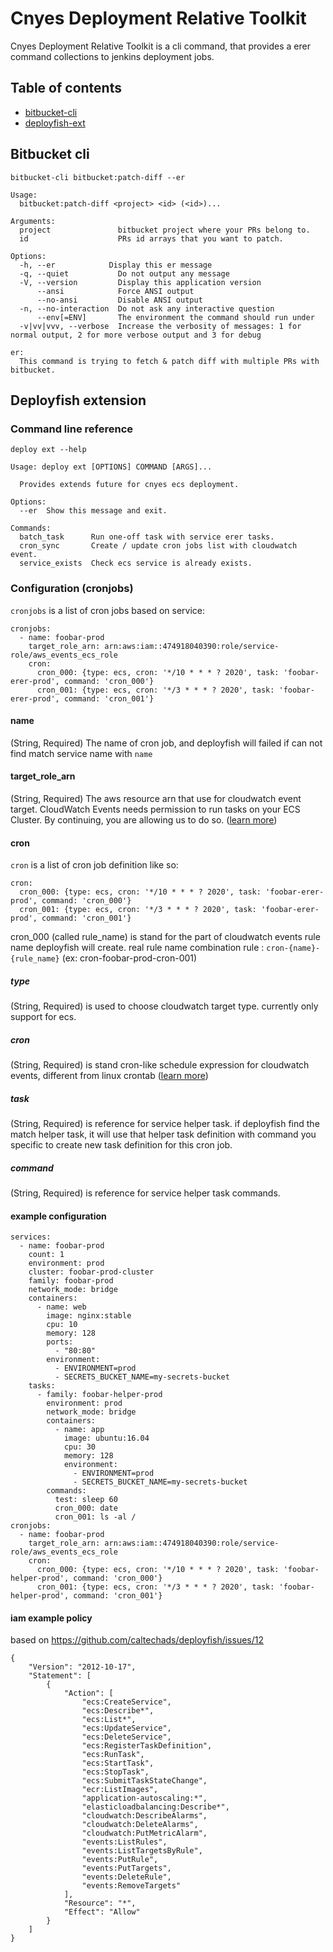 # Cnyes Deployment Relative Toolkit

Cnyes Deployment Relative Toolkit is a cli command, that provides a erer command collections to jenkins deployment jobs.

## Table of contents

* [bitbucket-cli](#markdown-header-bitbucket-cli)
* [deployfish-ext](#markdown-header-deployfish-extension)

## Bitbucket cli

`bitbucket-cli bitbucket:patch-diff --er`

```
Usage:
  bitbucket:patch-diff <project> <id> (<id>)...

Arguments:
  project               bitbucket project where your PRs belong to.
  id                    PRs id arrays that you want to patch.

Options:
  -h, --er            Display this er message
  -q, --quiet           Do not output any message
  -V, --version         Display this application version
      --ansi            Force ANSI output
      --no-ansi         Disable ANSI output
  -n, --no-interaction  Do not ask any interactive question
      --env[=ENV]       The environment the command should run under
  -v|vv|vvv, --verbose  Increase the verbosity of messages: 1 for normal output, 2 for more verbose output and 3 for debug

er:
  This command is trying to fetch & patch diff with multiple PRs with bitbucket.
```

## Deployfish extension

### Command line reference

`deploy ext --help`

```
Usage: deploy ext [OPTIONS] COMMAND [ARGS]...

  Provides extends future for cnyes ecs deployment.

Options:
  --er  Show this message and exit.

Commands:
  batch_task      Run one-off task with service erer tasks.
  cron_sync       Create / update cron jobs list with cloudwatch event.
  service_exists  Check ecs service is already exists.
```

### Configuration (cronjobs)

`cronjobs` is a list of cron jobs based on service:

```
cronjobs:
  - name: foobar-prod
    target_role_arn: arn:aws:iam::474918040390:role/service-role/aws_events_ecs_role
    cron:
      cron_000: {type: ecs, cron: '*/10 * * * ? 2020', task: 'foobar-erer-prod', command: 'cron_000'}
      cron_001: {type: ecs, cron: '*/3 * * * ? 2020', task: 'foobar-erer-prod', command: 'cron_001'}
```

#### name

(String, Required) The name of cron job, and deployfish will failed if can not find match service name with `name`

#### target_role_arn

(String, Required) The aws resource arn that use for cloudwatch event target. CloudWatch Events needs permission to run tasks on your ECS Cluster. By continuing, you are allowing us to do so. ([learn more](https://docs.aws.amazon.com/AmazonCloudWatch/latest/events/iam-identity-based-access-control-cwe.html))

#### cron

`cron` is a list of cron job definition like so:

```
cron:
  cron_000: {type: ecs, cron: '*/10 * * * ? 2020', task: 'foobar-erer-prod', command: 'cron_000'}
  cron_001: {type: ecs, cron: '*/3 * * * ? 2020', task: 'foobar-erer-prod', command: 'cron_001'}
```

cron_000 (called rule_name) is stand for the part of cloudwatch events rule name deployfish will create.
real rule name combination rule : `cron-{name}-{rule_name}` (ex: cron-foobar-prod-cron-001)

##### type

(String, Required) is used to choose cloudwatch target type. currently only support for ecs.

##### cron

(String, Required) is stand cron-like schedule expression for cloudwatch events, different from linux crontab ([learn more](https://docs.aws.amazon.com/AmazonCloudWatch/latest/events/ScheduledEvents.html#CronExpressions))

##### task

(String, Required) is reference for service helper task. if deployfish find the match helper task, it will use that helper task definition with command you specific to create new task definition for this cron job.

##### command

(String, Required) is reference for service helper task commands.

#### example configuration

```
services:
  - name: foobar-prod
    count: 1
    environment: prod
    cluster: foobar-prod-cluster
    family: foobar-prod
    network_mode: bridge
    containers:
      - name: web
        image: nginx:stable
        cpu: 10
        memory: 128
        ports:
          - "80:80"
        environment:
          - ENVIRONMENT=prod
          - SECRETS_BUCKET_NAME=my-secrets-bucket
    tasks:
      - family: foobar-helper-prod
        environment: prod
        network_mode: bridge
        containers:
          - name: app
            image: ubuntu:16.04
            cpu: 30
            memory: 128
            environment:
              - ENVIRONMENT=prod
              - SECRETS_BUCKET_NAME=my-secrets-bucket
        commands:
          test: sleep 60
          cron_000: date
          cron_001: ls -al /
cronjobs:
  - name: foobar-prod
    target_role_arn: arn:aws:iam::474918040390:role/service-role/aws_events_ecs_role
    cron:
      cron_000: {type: ecs, cron: '*/10 * * * ? 2020', task: 'foobar-helper-prod', command: 'cron_000'}
      cron_001: {type: ecs, cron: '*/3 * * * ? 2020', task: 'foobar-helper-prod', command: 'cron_001'}

```

#### iam example policy

based on https://github.com/caltechads/deployfish/issues/12

```
{
    "Version": "2012-10-17",
    "Statement": [
        {
            "Action": [
                "ecs:CreateService",
                "ecs:Describe*",
                "ecs:List*",
                "ecs:UpdateService",
                "ecs:DeleteService",
                "ecs:RegisterTaskDefinition",
                "ecs:RunTask",
                "ecs:StartTask",
                "ecs:StopTask",
                "ecs:SubmitTaskStateChange",
                "ecr:ListImages",
                "application-autoscaling:*",
                "elasticloadbalancing:Describe*",
                "cloudwatch:DescribeAlarms",
                "cloudwatch:DeleteAlarms",
                "cloudwatch:PutMetricAlarm",
                "events:ListRules",
                "events:ListTargetsByRule",
                "events:PutRule",
                "events:PutTargets",
                "events:DeleteRule",
                "events:RemoveTargets"
            ],
            "Resource": "*",
            "Effect": "Allow"
        }
    ]
}
```
